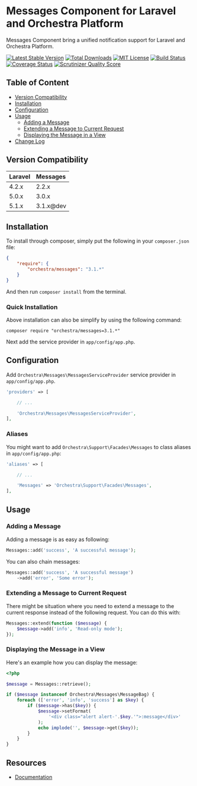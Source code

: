 Messages Component for Laravel and Orchestra Platform
==============

Messages Component bring a unified notification support for Laravel and Orchestra Platform.

[![Latest Stable Version](https://img.shields.io/github/release/orchestral/messages.svg?style=flat)](https://packagist.org/packages/orchestra/messages)
[![Total Downloads](https://img.shields.io/packagist/dt/orchestra/messages.svg?style=flat)](https://packagist.org/packages/orchestra/messages)
[![MIT License](https://img.shields.io/packagist/l/orchestra/messages.svg?style=flat)](https://packagist.org/packages/orchestra/messages)
[![Build Status](https://img.shields.io/travis/orchestral/messages/master.svg?style=flat)](https://travis-ci.org/orchestral/messages)
[![Coverage Status](https://img.shields.io/coveralls/orchestral/messages/master.svg?style=flat)](https://coveralls.io/r/orchestral/messages?branch=master)
[![Scrutinizer Quality Score](https://img.shields.io/scrutinizer/g/orchestral/messages/master.svg?style=flat)](https://scrutinizer-ci.com/g/orchestral/messages/)

## Table of Content

* [Version Compatibility](#version-compatibility)
* [Installation](#installation)
* [Configuration](#configuration)
* [Usage](#usage)
  - [Adding a Message](#adding-a-message)
  - [Extending a Message to Current Request](#extending-a-message-to-current-request)
  - [Displaying the Message in a View](#displaying-the-message-in-a-view)
* [Change Log](http://orchestraplatform.com/docs/latest/components/messages/changes#v3-0)

## Version Compatibility

Laravel    | Messages
:----------|:----------
 4.2.x     | 2.2.x
 5.0.x     | 3.0.x
 5.1.x     | 3.1.x@dev

## Installation

To install through composer, simply put the following in your `composer.json` file:

```json
{
    "require": {
        "orchestra/messages": "3.1.*"
    }
}
```

And then run `composer install` from the terminal.

### Quick Installation

Above installation can also be simplify by using the following command:

    composer require "orchestra/messages=3.1.*"

Next add the service provider in `app/config/app.php`.

## Configuration

Add `Orchestra\Messages\MessagesServiceProvider` service provider in `app/config/app.php`.

```php
'providers' => [

    // ...

    'Orchestra\Messages\MessagesServiceProvider',
],
```

### Aliases

You might want to add `Orchestra\Support\Facades\Messages` to class aliases in `app/config/app.php`:

```php
'aliases' => [

    // ...

    'Messages' => 'Orchestra\Support\Facades\Messages',
],
```

## Usage

### Adding a Message

Adding a message is as easy as following:

```php
Messages::add('success', 'A successful message');
```

You can also chain messages:

```php
Messages::add('success', 'A successful message')
    ->add('error', 'Some error');
```

### Extending a Message to Current Request

There might be situation where you need to extend a message to the current response instead of the following request. You can do this with:

```php
Messages::extend(function ($message) {
    $message->add('info', 'Read-only mode');
});
```

### Displaying the Message in a View

Here's an example how you can display the message:

```php
<?php

$message = Messages::retrieve();

if ($message instanceof Orchestra\Messages\MessageBag) {
    foreach (['error', 'info', 'success'] as $key) {
        if ($message->has($key)) {
            $message->setFormat(
                '<div class="alert alert-'.$key.'">:message</div>'
            );
            echo implode('', $message->get($key));
        }
    }
}
```

## Resources

* [Documentation](http://orchestraplatform.com/docs/latest/components/messages)
